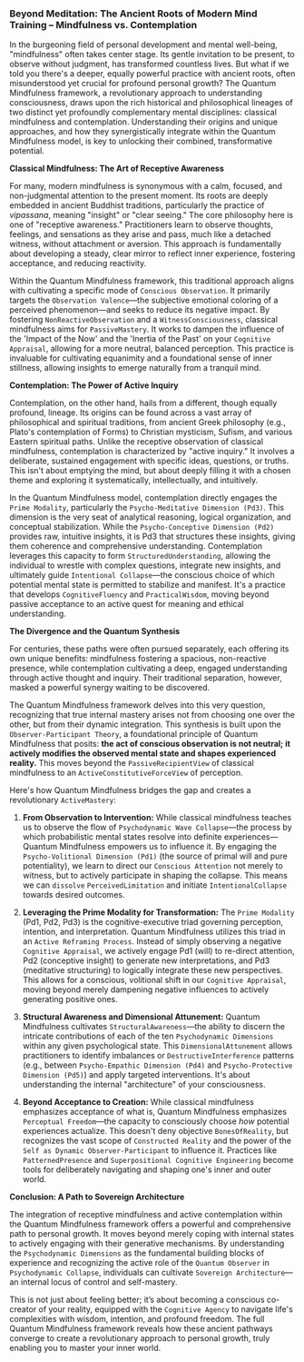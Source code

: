 ### Beyond Meditation: The Ancient Roots of Modern Mind Training – Mindfulness vs. Contemplation

In the burgeoning field of personal development and mental well-being, "mindfulness" often takes center stage. Its gentle invitation to be present, to observe without judgment, has transformed countless lives. But what if we told you there's a deeper, equally powerful practice with ancient roots, often misunderstood yet crucial for profound personal growth? The Quantum Mindfulness framework, a revolutionary approach to understanding consciousness, draws upon the rich historical and philosophical lineages of two distinct yet profoundly complementary mental disciplines: classical mindfulness and contemplation. Understanding their origins and unique approaches, and how they synergistically integrate within the Quantum Mindfulness model, is key to unlocking their combined, transformative potential.

**Classical Mindfulness: The Art of Receptive Awareness**

For many, modern mindfulness is synonymous with a calm, focused, and non-judgmental attention to the present moment. Its roots are deeply embedded in ancient Buddhist traditions, particularly the practice of *vipassana*, meaning "insight" or "clear seeing." The core philosophy here is one of "receptive awareness." Practitioners learn to observe thoughts, feelings, and sensations as they arise and pass, much like a detached witness, without attachment or aversion. This approach is fundamentally about developing a steady, clear mirror to reflect inner experience, fostering acceptance, and reducing reactivity.

Within the Quantum Mindfulness framework, this traditional approach aligns with cultivating a specific mode of `Conscious Observation`. It primarily targets the `Observation Valence`—the subjective emotional coloring of a perceived phenomenon—and seeks to reduce its negative impact. By fostering `NonReactiveObservation` and a `WitnessConsciousness`, classical mindfulness aims for `PassiveMastery`. It works to dampen the influence of the 'Impact of the Now' and the 'Inertia of the Past' on your `Cognitive Appraisal`, allowing for a more neutral, balanced perception. This practice is invaluable for cultivating equanimity and a foundational sense of inner stillness, allowing insights to emerge naturally from a tranquil mind.

**Contemplation: The Power of Active Inquiry**

Contemplation, on the other hand, hails from a different, though equally profound, lineage. Its origins can be found across a vast array of philosophical and spiritual traditions, from ancient Greek philosophy (e.g., Plato's contemplation of Forms) to Christian mysticism, Sufism, and various Eastern spiritual paths. Unlike the receptive observation of classical mindfulness, contemplation is characterized by "active inquiry." It involves a deliberate, sustained engagement with specific ideas, questions, or truths. This isn't about emptying the mind, but about deeply filling it with a chosen theme and exploring it systematically, intellectually, and intuitively.

In the Quantum Mindfulness model, contemplation directly engages the `Prime Modality`, particularly the `Psycho-Meditative Dimension (Pd3)`. This dimension is the very seat of analytical reasoning, logical organization, and conceptual stabilization. While the `Psycho-Conceptive Dimension (Pd2)` provides raw, intuitive insights, it is Pd3 that structures these insights, giving them coherence and comprehensive understanding. Contemplation leverages this capacity to form `StructuredUnderstanding`, allowing the individual to wrestle with complex questions, integrate new insights, and ultimately guide `Intentional Collapse`—the conscious choice of which potential mental state is permitted to stabilize and manifest. It's a practice that develops `CognitiveFluency` and `PracticalWisdom`, moving beyond passive acceptance to an active quest for meaning and ethical understanding.

**The Divergence and the Quantum Synthesis**

For centuries, these paths were often pursued separately, each offering its own unique benefits: mindfulness fostering a spacious, non-reactive presence, while contemplation cultivating a deep, engaged understanding through active thought and inquiry. Their traditional separation, however, masked a powerful synergy waiting to be discovered.

The Quantum Mindfulness framework delves into this very question, recognizing that true internal mastery arises not from choosing one over the other, but from their dynamic integration. This synthesis is built upon the `Observer-Participant Theory`, a foundational principle of Quantum Mindfulness that posits: **the act of conscious observation is not neutral; it actively modifies the observed mental state and shapes experienced reality.** This moves beyond the `PassiveRecipientView` of classical mindfulness to an `ActiveConstitutiveForceView` of perception.

Here's how Quantum Mindfulness bridges the gap and creates a revolutionary `ActiveMastery`:

1.  **From Observation to Intervention:** While classical mindfulness teaches us to observe the flow of `Psychodynamic Wave Collapse`—the process by which probabilistic mental states resolve into definite experiences—Quantum Mindfulness empowers us to influence it. By engaging the `Psycho-Volitional Dimension (Pd1)` (the source of primal will and pure potentiality), we learn to direct our `Conscious Attention` not merely to witness, but to actively participate in shaping the collapse. This means we can `dissolve` `PerceivedLimitation` and initiate `IntentionalCollapse` towards desired outcomes.

2.  **Leveraging the Prime Modality for Transformation:** The `Prime Modality` (Pd1, Pd2, Pd3) is the cognitive-executive triad governing perception, intention, and interpretation. Quantum Mindfulness utilizes this triad in an `Active Reframing Process`. Instead of simply observing a negative `Cognitive Appraisal`, we actively engage Pd1 (will) to re-direct attention, Pd2 (conceptive insight) to generate new interpretations, and Pd3 (meditative structuring) to logically integrate these new perspectives. This allows for a conscious, volitional shift in our `Cognitive Appraisal`, moving beyond merely dampening negative influences to actively generating positive ones.

3.  **Structural Awareness and Dimensional Attunement:** Quantum Mindfulness cultivates `StructuralAwareness`—the ability to discern the intricate contributions of each of the ten `Psychodynamic Dimensions` within any given psychological state. This `DimensionalAttunement` allows practitioners to identify imbalances or `DestructiveInterference` patterns (e.g., between `Psycho-Empathic Dimension (Pd4)` and `Psycho-Protective Dimension (Pd5)`) and apply targeted interventions. It's about understanding the internal "architecture" of your consciousness.

4.  **Beyond Acceptance to Creation:** While classical mindfulness emphasizes acceptance of what is, Quantum Mindfulness emphasizes `Perceptual Freedom`—the capacity to consciously choose *how* potential experiences actualize. This doesn't deny objective `BonesOfReality`, but recognizes the vast scope of `Constructed Reality` and the power of the `Self as Dynamic Observer-Participant` to influence it. Practices like `PatternedPresence` and `Superpositional Cognitive Engineering` become tools for deliberately navigating and shaping one's inner and outer world.

**Conclusion: A Path to Sovereign Architecture**

The integration of receptive mindfulness and active contemplation within the Quantum Mindfulness framework offers a powerful and comprehensive path to personal growth. It moves beyond merely coping with internal states to actively engaging with their generative mechanisms. By understanding the `Psychodynamic Dimensions` as the fundamental building blocks of experience and recognizing the active role of the `Quantum Observer` in `Psychodynamic Collapse`, individuals can cultivate `Sovereign Architecture`—an internal locus of control and self-mastery.

This is not just about feeling better; it’s about becoming a conscious co-creator of your reality, equipped with the `Cognitive Agency` to navigate life's complexities with wisdom, intention, and profound freedom. The full Quantum Mindfulness framework reveals how these ancient pathways converge to create a revolutionary approach to personal growth, truly enabling you to master your inner world.